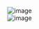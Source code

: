 ![image](https://github.com/Roman194/PTPS_01.02/assets/66479764/2eb6d27d-08a8-4756-b6bc-f74db002b28b) <br/>
![image](https://github.com/Roman194/PTPS_01.02/assets/66479764/4c61be6d-6880-4c11-a11b-b0496e17982e)

